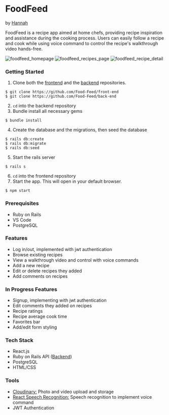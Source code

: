 # FoodFeed

by [Hannah](https://github.com/hkofkin)

FoodFeed is a recipe app aimed at home chefs, providing recipe inspiration and assistance during the cooking process. Users can easily follow a recipe and cook while using voice command to control the recipe's walkthrough video hands-free.

<img src="https://res.cloudinary.com/hsk23/image/upload/v1610760459/Food%20Feed/Screen_Shot_2021-01-15_at_5.26.32_PM_xhodby.png" alt="foodfeed_homepage">
<img src="https://res.cloudinary.com/hsk23/image/upload/v1610760459/Food%20Feed/Screen_Shot_2021-01-15_at_5.27.11_PM_rbxeh5.png" alt="foodfeed_recipes_page">
<img src="https://res.cloudinary.com/hsk23/image/upload/v1610760459/Food%20Feed/Screen_Shot_2021-01-15_at_5.28.02_PM_d2ebqa.png" alt="foodfeed_recipe_detail">

### Getting Started
1. Clone both the [frontend](https://github.com/Food-Feed/front-end) and the [backend](https://github.com/Food-Feed/back-end) repositories. 
```
$ git clone https://github.com/Food-Feed/front-end
$ git clone https://github.com/Food-Feed/back-end
```
2. `cd` into the backend repository  
3. Bundle install all necessary gems 
```
$ bundle install
```
4. Create the database and the migrations, then seed the database
```
$ rails db:create
$ rails db:migrate
$ rails db:seed
```
5. Start the rails server
```
$ rails s
```
6. `cd` into the frontend repository
7. Start the app. This will open in your default browser.
```
$ npm start
```

### Prerequisites
- Ruby on Rails
- VS Code
- PostgreSQL

### Features
- Log in/out, implemented with jwt authentication
- Browse existing recipes
- View a walkthrough video and control with voice commands
- Add a new recipe
- Edit or delete recipes they added
- Add comments on recipes

### In Progress Features
- Signup, implementing with jwt authentication
- Edit comments they added on recipes
- Recipe ratings
- Recipe average cook time
- Favorites bar
- Add/edit form styling

### Tech Stack
- React.js
- Ruby on Rails API ([Backend](https://github.com/Food-Feed/back-end))
- PostgreSQL 
- HTML/CSS

### Tools
- [Cloudinary:](https://cloudinary.com/) Photo and video upload and storage
- [React Speech Recognition:](https://www.npmjs.com/package/react-speech-recognition) Speech recognition to implement voice command
- JWT Authentication
